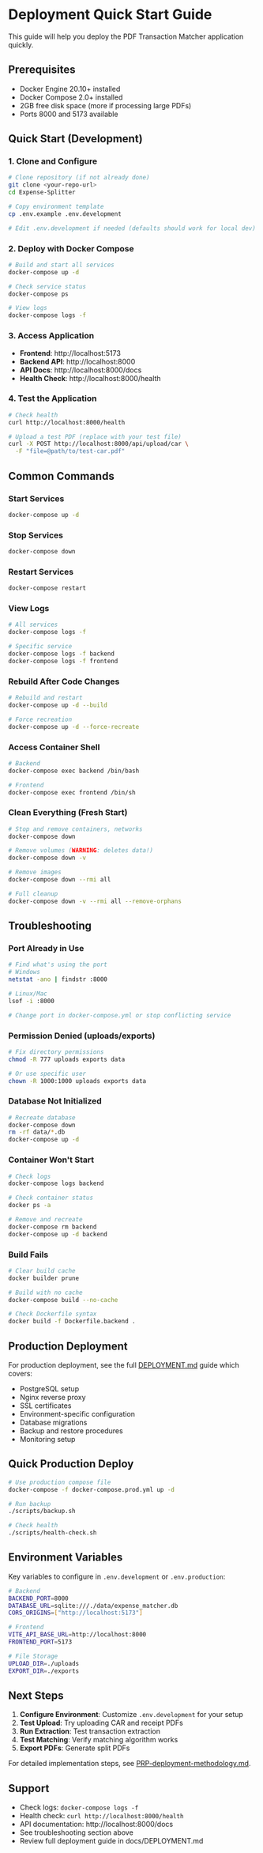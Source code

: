 # Deployment Quick Start Guide

This guide will help you deploy the PDF Transaction Matcher application quickly.

## Prerequisites

- Docker Engine 20.10+ installed
- Docker Compose 2.0+ installed
- 2GB free disk space (more if processing large PDFs)
- Ports 8000 and 5173 available

## Quick Start (Development)

### 1. Clone and Configure

```bash
# Clone repository (if not already done)
git clone <your-repo-url>
cd Expense-Splitter

# Copy environment template
cp .env.example .env.development

# Edit .env.development if needed (defaults should work for local dev)
```

### 2. Deploy with Docker Compose

```bash
# Build and start all services
docker-compose up -d

# Check service status
docker-compose ps

# View logs
docker-compose logs -f
```

### 3. Access Application

- **Frontend**: http://localhost:5173
- **Backend API**: http://localhost:8000
- **API Docs**: http://localhost:8000/docs
- **Health Check**: http://localhost:8000/health

### 4. Test the Application

```bash
# Check health
curl http://localhost:8000/health

# Upload a test PDF (replace with your test file)
curl -X POST http://localhost:8000/api/upload/car \
  -F "file=@path/to/test-car.pdf"
```

## Common Commands

### Start Services

```bash
docker-compose up -d
```

### Stop Services

```bash
docker-compose down
```

### Restart Services

```bash
docker-compose restart
```

### View Logs

```bash
# All services
docker-compose logs -f

# Specific service
docker-compose logs -f backend
docker-compose logs -f frontend
```

### Rebuild After Code Changes

```bash
# Rebuild and restart
docker-compose up -d --build

# Force recreation
docker-compose up -d --force-recreate
```

### Access Container Shell

```bash
# Backend
docker-compose exec backend /bin/bash

# Frontend
docker-compose exec frontend /bin/sh
```

### Clean Everything (Fresh Start)

```bash
# Stop and remove containers, networks
docker-compose down

# Remove volumes (WARNING: deletes data!)
docker-compose down -v

# Remove images
docker-compose down --rmi all

# Full cleanup
docker-compose down -v --rmi all --remove-orphans
```

## Troubleshooting

### Port Already in Use

```bash
# Find what's using the port
# Windows
netstat -ano | findstr :8000

# Linux/Mac
lsof -i :8000

# Change port in docker-compose.yml or stop conflicting service
```

### Permission Denied (uploads/exports)

```bash
# Fix directory permissions
chmod -R 777 uploads exports data

# Or use specific user
chown -R 1000:1000 uploads exports data
```

### Database Not Initialized

```bash
# Recreate database
docker-compose down
rm -rf data/*.db
docker-compose up -d
```

### Container Won't Start

```bash
# Check logs
docker-compose logs backend

# Check container status
docker ps -a

# Remove and recreate
docker-compose rm backend
docker-compose up -d backend
```

### Build Fails

```bash
# Clear build cache
docker builder prune

# Build with no cache
docker-compose build --no-cache

# Check Dockerfile syntax
docker build -f Dockerfile.backend .
```

## Production Deployment

For production deployment, see the full [DEPLOYMENT.md](./DEPLOYMENT.md) guide which covers:
- PostgreSQL setup
- Nginx reverse proxy
- SSL certificates
- Environment-specific configuration
- Database migrations
- Backup and restore procedures
- Monitoring setup

## Quick Production Deploy

```bash
# Use production compose file
docker-compose -f docker-compose.prod.yml up -d

# Run backup
./scripts/backup.sh

# Check health
./scripts/health-check.sh
```

## Environment Variables

Key variables to configure in `.env.development` or `.env.production`:

```bash
# Backend
BACKEND_PORT=8000
DATABASE_URL=sqlite:///./data/expense_matcher.db
CORS_ORIGINS=["http://localhost:5173"]

# Frontend
VITE_API_BASE_URL=http://localhost:8000
FRONTEND_PORT=5173

# File Storage
UPLOAD_DIR=./uploads
EXPORT_DIR=./exports
```

## Next Steps

1. **Configure Environment**: Customize `.env.development` for your setup
2. **Test Upload**: Try uploading CAR and receipt PDFs
3. **Run Extraction**: Test transaction extraction
4. **Test Matching**: Verify matching algorithm works
5. **Export PDFs**: Generate split PDFs

For detailed implementation steps, see [PRP-deployment-methodology.md](../PRPs/PRP-deployment-methodology.md).

## Support

- Check logs: `docker-compose logs -f`
- Health check: `curl http://localhost:8000/health`
- API documentation: http://localhost:8000/docs
- See troubleshooting section above
- Review full deployment guide in docs/DEPLOYMENT.md
